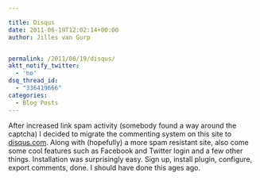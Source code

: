 ```yaml
---

title: Disqus
date: 2011-06-19T12:02:14+00:00
author: Jilles van Gurp


permalink: /2011/06/19/disqus/
aktt_notify_twitter:
  - 'no'
dsq_thread_id:
  - "336419666"
categories:
  - Blog Posts
---
```

After increased link spam activity (somebody found a way around the captcha) I decided to migrate the commenting system on this site to [disqus.com](http://www.disqus.com). Along with (hopefully) a more spam resistant site, also come some cool features such as Facebook and Twitter login and a few other things. Installation was surprisingly easy. Sign up, install plugin, configure, export comments, done. I should have done this ages ago.
